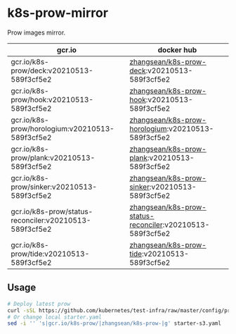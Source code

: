 # k8s-prow-mirror

Prow images mirror.

gcr.io | docker hub
---|---
gcr.io/k8s-prow/deck:v20210513-589f3cf5e2 | [zhangsean/k8s-prow-deck](https://hub.docker.com/r/zhangsean/k8s-prow-deck):v20210513-589f3cf5e2
gcr.io/k8s-prow/hook:v20210513-589f3cf5e2 | [zhangsean/k8s-prow-hook](https://hub.docker.com/r/zhangsean/k8s-prow-hook):v20210513-589f3cf5e2
gcr.io/k8s-prow/horologium:v20210513-589f3cf5e2 | [zhangsean/k8s-prow-horologium](https://hub.docker.com/r/zhangsean/k8s-prow-horologium):v20210513-589f3cf5e2
gcr.io/k8s-prow/plank:v20210513-589f3cf5e2 | [zhangsean/k8s-prow-plank](https://hub.docker.com/r/zhangsean/k8s-prow-plank):v20210513-589f3cf5e2
gcr.io/k8s-prow/sinker:v20210513-589f3cf5e2 | [zhangsean/k8s-prow-sinker](https://hub.docker.com/r/zhangsean/k8s-prow-sinker):v20210513-589f3cf5e2
gcr.io/k8s-prow/status-reconciler:v20210513-589f3cf5e2 | [zhangsean/k8s-prow-status-reconciler](https://hub.docker.com/r/zhangsean/k8s-prow-status-reconciler):v20210513-589f3cf5e2
gcr.io/k8s-prow/tide:v20210513-589f3cf5e2 | [zhangsean/k8s-prow-tide](https://hub.docker.com/r/zhangsean/k8s-prow-tide):v20210513-589f3cf5e2

## Usage

```bash
# Deploy latest prow
curl -sSL https://github.com/kubernetes/test-infra/raw/master/config/prow/cluster/starter-s3.yaml | sed 's|gcr.io/k8s-prow/|zhangsean/k8s-prow-|g' | kubectl apply -f -
# Or change local starter.yaml
sed -i '' 's|gcr.io/k8s-prow/|zhangsean/k8s-prow-|g' starter-s3.yaml
```
